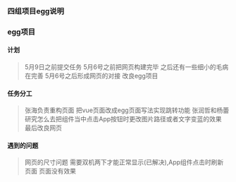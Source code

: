 ### 四组项目egg说明


### egg项目
#### 计划
>5月9日之前提交任务
5月6号之前把网页构建完毕 之后还有一些细小的毛病 在完善 5月6号之后形成网页的对接 改良egg项目

#### 任务分工
>张海负责重构页面 把vue页面改成egg页面写法实现跳转功能 张润哲和杨蕾研究怎么去把组件当中点击App按钮时更改图片路径或者文字变蓝的效果 最后改良网页

#### 遇到的问题
>网页的尺寸问题 需要双机两下才能正常显示(已解决),App组件点击时刷新页面 页面没有效果